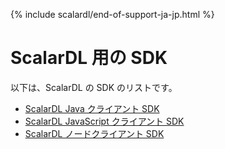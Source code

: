 {% include scalardl/end-of-support-ja-jp.html %}

# ScalarDL 用の SDK

以下は、ScalarDL の SDK のリストです。

- [ScalarDL Java クライアント SDK](scalardl-java-client-sdk/README.md)
- [ScalarDL JavaScript クライアント SDK](scalardl-javascript-sdk-base/README.md)
- [ScalarDL ノードクライアント SDK](scalardl-node-client-sdk/README.md)
